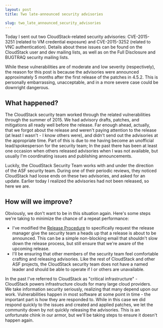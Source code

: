 ```yaml
---
layout: post
title: Two late-announced security advisories

slug: two_late_announced_security_advisories
---
```

<p>Today I sent out two CloudStack-related security advisories: CVE-2015-3251 (related to VM credential exposure) and CVE-2015-3252 (related to VNC authentication). Details about these issues can be found on the CloudStack user and dev mailing lists, as well as on the Full Disclosure and BUGTRAQ security mailing lists.
</p>

<!-- truncate -->

<p>While these vulnerabilities are of moderate and low severity (respectively), the reason for this post is because the advisories were announced approximately 5 months after the first release of the patches in 4.5.2. This is personally embarrassing, unacceptable, and in a more severe case could be downright dangerous.</p>
<H2>What happened?</H2>
<p>The CloudStack security team worked through the related vulnerabilities through the summer of 2015. We had advisory drafts, patches, and mitigations all ready well before the release. Far enough ahead, actually, that we forgot about the release and weren't paying attention to the release (at least I wasn't - I know others were), and didn't send out the advisories at the appropriate time. Part of this is due to me having become an unofficial lead/spokesperson for the security team; In the past there has been at least one occasion when others released advisories when I was not available, but usually I'm coordinating issues and publishing announcements.</p>
<p>Luckily, the CloudStack Security Team works with and under the direction of the ASF security team. During one of their periodic reviews, they noticed CloudStack had loose ends on these two advisories, and asked for an update. Earlier today I realized the advisories had not been released, so here we are. </p>
<H2>How will we improve?</H2>
<p>Obviously, we don't want to be in this situation again. Here's some steps we're taking to minimize the chance of a repeat performance:</p>
<ul>
<li> I've modified the <a href="https://cwiki.apache.org/confluence/display/CLOUDSTACK/Release+Procedure">Release Procedure</a> to specifically request the release manager give the security team a heads up that a release is about to be announced. This can be a simple non-blocking email that shouldn't slow down the release process, but still ensure that we're aware of the upcoming release.</li>
<li>I'll be ensuring that other members of the security team feel comfortable crafting and releasing advisories. Like the rest of CloudStack and other ASF projects, the CloudStack security team does not have a named leader and should be able to operate if I or others are unavailable.</li>
</ul>
<p>In the past I've referred to CloudStack as "critical infrastructure" - CloudStack powers infrastructure clouds for many large cloud providers. We take information security seriously, realizing that many depend upon our work. Vulnerabilities happen in most software at some point in time - the important part is how they are responded to. While in this case we did respond quickly to the issues and created and applied patches, we let the community down by not quickly releasing the advisories. This is an unfortunate chink in our armor, but we'll be taking steps to ensure it doesn't happen again.</p>
